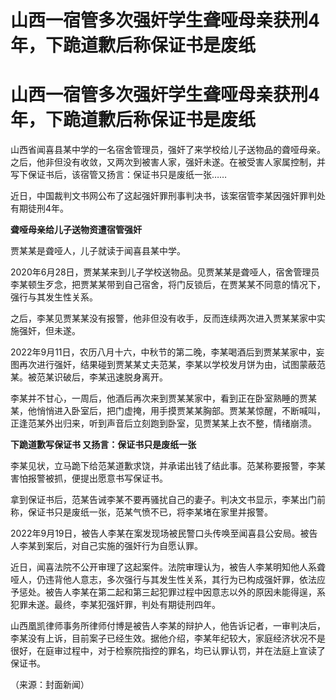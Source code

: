 # 山西一宿管多次强奸学生聋哑母亲获刑4年，下跪道歉后称保证书是废纸

# 山西一宿管多次强奸学生聋哑母亲获刑4年，下跪道歉后称保证书是废纸

山西省闻喜县某中学的一名宿舍管理员，强奸了来学校给儿子送物品的聋哑母亲。之后，他非但没有收敛，又两次到被害人家，强奸未遂。在被受害人家属控制，并写下保证书后，该宿管又扬言：保证书只是废纸一张……

近日，中国裁判文书网公布了这起强奸罪刑事判决书，该案宿管李某因强奸罪判处有期徒刑4年。

**聋哑母亲给儿子送物资遭宿管强奸**

贾某某是聋哑人，儿子就读于闻喜县某中学。

2020年6月28日，贾某某来到儿子学校送物品。见贾某某是聋哑人，宿舍管理员李某顿生歹念，把贾某某带到自己宿舍，将门反锁后，在贾某某不同意的情况下，强行与其发生性关系。

之后，李某见贾某某没有报警，他非但没有收手，反而连续两次进入贾某某家中实施强奸，但未遂。

2022年9月11日，农历八月十六，中秋节的第二晚，李某喝酒后到贾某某家中，妄图再次进行强奸，结果碰到贾某某丈夫范某，李某以学校发月饼为由，试图蒙蔽范某。被范某识破后，李某迅速脱身离开。

李某并不甘心，一周后，他酒后再次来到贾某某家中，看到正在卧室熟睡的贾某某，他悄悄进入卧室后，把门虚掩，用手摸贾某某胸部。贾某某惊醒，不断喊叫，正逢范某外出归来，听到声音后立刻跑到卧室，见贾某某上衣不整，情绪崩溃。

**下跪道歉写保证书 又扬言：保证书只是废纸一张**

李某见状，立马跪下给范某道歉求饶，并承诺出钱了结此事。范某称要报警，李某害怕报警被抓，便提出愿意书写保证书。

拿到保证书后，范某告诫李某不要再骚扰自己的妻子。判决文书显示，李某出门前称，保证书只是废纸一张，范某气愤不已，将李某堵在家里并报警。

2022年9月19日，被告人李某在案发现场被民警口头传唤至闻喜县公安局。被告人李某到案后，对自己实施的强奸行为自愿认罪。

近日，闻喜法院不公开审理了这起案件。法院审理认为，被告人李某明知他人系聋哑人，仍违背他人意志，多次强行与其发生性关系，其行为已构成强奸罪，依法应予惩处。被告人李某在第二起和第三起犯罪过程中因意志以外的原因未能得逞，系犯罪未遂。最终，李某犯强奸罪，判处有期徒刑四年。

山西凰凯律师事务所律师付博是被告人李某的辩护人，他告诉记者，一审判决后，李某没有上诉，目前案子已经生效。据他介绍，李某年纪较大，家庭经济状况不是很好，在庭审过程中，对于检察院指控的罪名，均已认罪认罚，并在法庭上宣读了保证书。

（来源：封面新闻）

